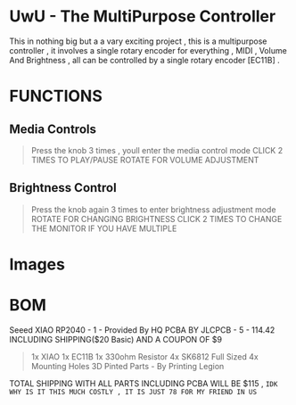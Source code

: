 # UwU - The MultiPurpose Controller

This in nothing big but a a vary exciting project , this is a multipurpose controller , it involves a single rotary encoder for everything , MIDI , Volume And Brightness , all can be controlled by a single rotary encoder [EC11B] . 

# FUNCTIONS 

## Media Controls

> Press the knob 3 times , youll enter the media control mode
> CLICK 2 TIMES TO PLAY/PAUSE
> ROTATE FOR VOLUME ADJUSTMENT

## Brightness Control
> Press the knob again 3 times to enter brightness adjustment mode
> ROTATE FOR CHANGING BRIGHTNESS
> CLICK 2 TIMES TO CHANGE THE MONITOR IF YOU HAVE MULTIPLE


# Images










# BOM

Seeed XIAO RP2040 - 1 - Provided By HQ
PCBA BY JLCPCB - 5 - 114.42 INCLUDING SHIPPING($20 Basic) AND A COUPON OF $9 
  > 1x XIAO 
  > 1x EC11B
  > 1x 330ohm Resistor
  > 4x SK6812 Full Sized 
  > 4x Mounting Holes
3D Pinted Parts - By Printing Legion

TOTAL SHIPPING WITH ALL PARTS INCLUDING PCBA WILL BE $115 , `IDK WHY IS IT THIS MUCH COSTLY , IT IS JUST 78 FOR MY FRIEND IN US`
